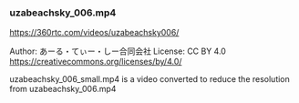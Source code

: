 ### uzabeachsky_006.mp4

https://360rtc.com/videos/uzabeachsky006/

Author: あーる・てぃー・しー合同会社
License: CC BY 4.0 https://creativecommons.org/licenses/by/4.0/

uzabeachsky_006_small.mp4 is a video converted to reduce the resolution from uzabeachsky_006.mp4